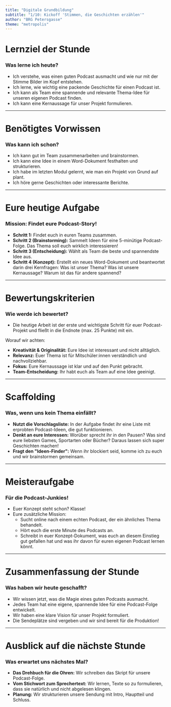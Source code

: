 ```yaml
---
title: "Digitale Grundbildung"
subtitle: "1/10: Kickoff 'Stimmen, die Geschichten erzählen'"
author: "BRG Petersgasse"
theme: "metropolis"
---
```


# Lernziel der Stunde

### Was lerne ich heute?

*   Ich verstehe, was einen guten Podcast ausmacht und wie nur mit der Stimme Bilder im Kopf entstehen.
*   Ich lerne, wie wichtig eine packende Geschichte für einen Podcast ist.
*   Ich kann als Team eine spannende und relevante Thema-Idee für unseren eigenen Podcast finden.
*   Ich kann eine Kernaussage für unser Projekt formulieren.

---

# Benötigtes Vorwissen

### Was kann ich schon?

*   Ich kann gut im Team zusammenarbeiten und brainstormen.
*   Ich kann eine Idee in einem Word-Dokument festhalten und strukturieren.
*   Ich habe im letzten Modul gelernt, wie man ein Projekt von Grund auf plant.
*   Ich höre gerne Geschichten oder interessante Berichte.

---

# Eure heutige Aufgabe

### Mission: Findet eure Podcast-Story!

*   **Schritt 1:** Findet euch in euren Teams zusammen.
*   **Schritt 2 (Brainstorming):** Sammelt Ideen für eine 5-minütige Podcast-Folge. Das Thema soll euch wirklich interessieren!
*   **Schritt 3 (Entscheidung):** Wählt als Team die beste und spannendste Idee aus.
*   **Schritt 4 (Konzept):** Erstellt ein neues Word-Dokument und beantwortet darin drei Kernfragen: Was ist unser Thema? Was ist unsere Kernaussage? Warum ist das für andere spannend?

---

# Bewertungskriterien

### Wie werde ich bewertet?

*   Die heutige Arbeit ist der erste und wichtigste Schritt für euer Podcast-Projekt und fließt in die Endnote (max. 25 Punkte) mit ein.

Worauf wir achten:
*   **Kreativität & Originalität:** Eure Idee ist interessant und nicht alltäglich.
*   **Relevanz:** Euer Thema ist für Mitschüler:innen verständlich und nachvollziehbar.
*   **Fokus:** Eure Kernaussage ist klar und auf den Punkt gebracht.
*   **Team-Entscheidung:** Ihr habt euch als Team auf eine Idee geeinigt.

---

# Scaffolding

### Was, wenn uns kein Thema einfällt?

*   **Nutzt die Vorschlagsliste:** In der Aufgabe findet ihr eine Liste mit erprobten Podcast-Ideen, die gut funktionieren.
*   **Denkt an eure Interessen:** Worüber sprecht ihr in den Pausen? Was sind eure liebsten Games, Sportarten oder Bücher? Daraus lassen sich super Geschichten machen!
*   **Fragt den "Ideen-Finder":** Wenn ihr blockiert seid, komme ich zu euch und wir brainstormen gemeinsam.

---

# Meisteraufgabe

### Für die Podcast-Junkies!

*   Euer Konzept steht schon? Klasse!
*   Eure zusätzliche Mission:
    *   Sucht online nach einem echten Podcast, der ein ähnliches Thema behandelt.
    *   Hört euch die erste Minute des Podcasts an.
    *   Schreibt in euer Konzept-Dokument, was euch an diesem Einstieg gut gefallen hat und was ihr davon für euren eigenen Podcast lernen könnt.

---

# Zusammenfassung der Stunde

### Was haben wir heute geschafft?

*   Wir wissen jetzt, was die Magie eines guten Podcasts ausmacht.
*   Jedes Team hat eine eigene, spannende Idee für eine Podcast-Folge entwickelt.
*   Wir haben eine klare Vision für unser Projekt formuliert.
*   Die Sendeplätze sind vergeben und wir sind bereit für die Produktion!

---

# Ausblick auf die nächste Stunde

### Was erwartet uns nächstes Mal?

*   **Das Drehbuch für die Ohren:** Wir schreiben das Skript für unsere Podcast-Folge.
*   **Vom Stichwort zum Sprechertext:** Wir lernen, Texte so zu formulieren, dass sie natürlich und nicht abgelesen klingen.
*   **Planung:** Wir strukturieren unsere Sendung mit Intro, Hauptteil und Schluss.

